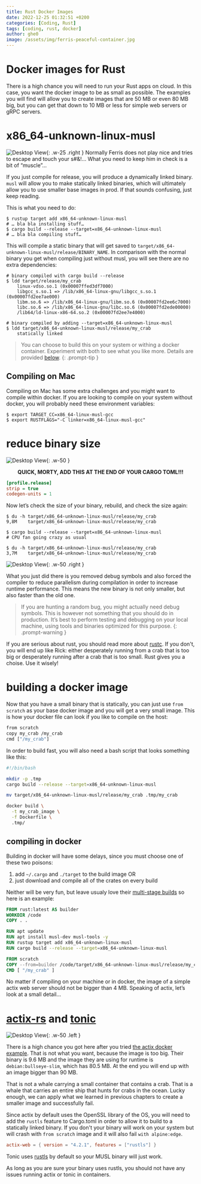 ```yaml
---
title: Rust Docker Images
date: 2022-12-25 01:32:51 +0200
categories: [Coding, Rust]
tags: [coding, rust, docker]
author: ghe0
image: /assets/img/ferris-peaceful-container.jpg
---
```

# Docker images for Rust

There is a high chance you will need to run your Rust apps on cloud. In this case, you want the docker image to be as small as possible. The examples you will find will allow you to create images that are 50 MB or even 80 MB big, but you can get that down to 10 MB or less for simple web servers or gRPC servers.


# x86_64-unknown-linux-musl

![Desktop View](/assets/img/ferris-in-a-container.jpg){: .w-25 .right }
Normally Ferris does not play nice and tries to escape and touch your s#&!…  What you need to keep him in check is a bit of “muscle”…

If you just compile for release, you will produce a dynamically linked binary. `musl` will allow you to make statically linked binaries, which will ultimately allow you to use smaller base images in prod. If that sounds confusing, just keep reading.

This is what you need to do:
```console
$ rustup target add x86_64-unknown-linux-musl
# … bla bla installing stuff…
$ cargo build --release --target=x86_64-unknown-linux-musl
# … bla bla compiling stuff…
```

This will compile a static binary that will get saved to `target/x86_64-unknown-linux-musl/release/BINARY_NAME`. In comparison with the normal binary you get when compiling just without musl, you will see there are no extra dependencies:

```console
# binary compiled with cargo build --release
$ ldd target/release/my_crab
    linux-vdso.so.1 (0x00007ffed3df7000)
    libgcc_s.so.1 => /lib/x86_64-linux-gnu/libgcc_s.so.1 (0x00007fd2ee7ae000)
    libm.so.6 => /lib/x86_64-linux-gnu/libm.so.6 (0x00007fd2ee6c7000)
    libc.so.6 => /lib/x86_64-linux-gnu/libc.so.6 (0x00007fd2ede00000)
    /lib64/ld-linux-x86-64.so.2 (0x00007fd2ee7e4000)

# binary compiled by adding --target=x86_64-unknown-linux-musl
$ ldd target/x86_64-unknown-linux-musl/release/my_crab
    statically linked
``` 

> You can choose to build this on your system or withing a docker container. Experiment with both to see what you like more. Details are provided [below](#building-a-docker-image).
{: .prompt-tip }

## Compiling on Mac

Compiling on Mac has some extra challenges and you might want to compile within docker. If you are looking to compile on your system without docker, you will probably need these environment variables:

```console
$ export TARGET_CC=x86_64-linux-musl-gcc
$ export RUSTFLAGS="-C linker=x86_64-linux-musl-gcc"
```

# reduce binary size

![Desktop View](/assets/img/rick-runs-from-big-crab.jpg){: .w-50 }
<center><b>QUICK, MORTY, ADD THIS AT THE END OF YOUR CARGO TOML!!!</b></center>

```ini
[profile.release]
strip = true
codegen-units = 1
```

Now let’s check the size of your binary, rebuild, and check the size again:
```console
$ du -h target/x86_64-unknown-linux-musl/release/my_crab
9,8M    target/x86_64-unknown-linux-musl/release/my_crab

$ cargo build --release --target=x86_64-unknown-linux-musl
# CPU fan going crazy as usual

$ du -h target/x86_64-unknown-linux-musl/release/my_crab
3,7M    target/x86_64-unknown-linux-musl/release/my_crab
```

![Desktop View](/assets/img/rick-runs-after-crab.jpg){: .w-50 .right }


What you just did there is you removed debug symbols and also forced the compiler to reduce parallelism during compilation in order to increase runtime performance. This means the new binary is not only smaller, but also faster than the old one.

> If you are hunting a random bug, you might actually need debug symbols. This is however not something that you should do in production. It’s best to perform testing and debugging on your local machine, using tools and binaries optimized for this purpose.
{: .prompt-warning } 

If you are serious about rust, you should read more about [rustc](https://doc.rust-lang.org/rustc/what-is-rustc.html). If you don't, you will end up like Rick: either desperately running from a crab that is too big or desperately running after a crab that is too small. Rust gives you a choise. Use it wisely!

# building a docker image

Now that you have a small binary that is statically, you can just use `from scratch` as your base docker image and you will get a very small image. This is how your docker file can look if you like to compile on the host:

```Dockerfile
from scratch
copy my_crab /my_crab
cmd ["/my_crab"]
```

In order to build fast, you will also need a bash script that looks something like this:
```bash
#!/bin/bash

mkdir -p .tmp
cargo build --release --target=x86_64-unknown-linux-musl

mv target/x86_64-unknown-linux-musl/release/my_crab .tmp/my_crab

docker build \
  -t my_crab_image \
  -f Dockerfile \
  .tmp/
```

## compiling in docker

Building in docker will have some delays, since you must choose one of these two poisons:
1. add `~/.cargo` and `./target` to the build image OR
2. just download and compile all of the crates on every build

Neither will be very fun, but leave usualy love their [multi-stage builds](https://docs.docker.com/build/building/multi-stage/) so here is an example:
```Dockerfile
FROM rust:latest AS builder
WORKDIR /code
COPY . .

RUN apt update
RUN apt install musl-dev musl-tools -y
RUN rustup target add x86_64-unknown-linux-musl
RUN cargo build --release --target=x86_64-unknown-linux-musl

FROM scratch
COPY --from=builder /code/target/x86_64-unknown-linux-musl/release/my_crab /my_crab
CMD [ "/my_crab" ]
```

No matter if compiling on your machine or in docker, the image of a simple actix web server should not be bigger than 4 MB. Speaking of actix, let’s look at a small detail…

# [actix-rs](https://actix.rs/) and [tonic](https://docs.rs/tonic/latest/tonic/)

![Desktop View](/assets/img/docker-carries-ship.jpg){: .w-50 .left }

There is a high chance you got here after you tried [the actix docker example](https://github.com/actix/examples/tree/master/docker). That is not what you want, because the image is too big. Their binary is 9.6 MB and the image they are using for runtime is `debian:bullseye-slim`, which has 80.5 MB. At the end you will end up with an image bigger than 90 MB.

That is not a whale carrying a small container that contains a crab. That is a whale that carries an entire ship that hunts for crabs in the ocean. Lucky enough, we can apply what we learned in previous chapters to create a smaller image and successfully fail.

Since actix by default uses the OpenSSL library of the OS, you will need to add the `rustls` feature to Cargo.toml in order to allow it to build to a statically linked binary. If you don't your binary will work on your system but will crash with `from scratch` image and it will also fail `with alpine:edge`.

```toml
actix-web = { version = "4.2.1", features = ["rustls"] }
```

Tonic uses [rustls](https://docs.rs/rustls/latest/rustls/) by default so your MUSL binary will just work.

As long as you are sure your binary uses rustls, you should not have any issues running actix or tonic in containers.
